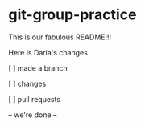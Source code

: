 # git-group-practice

This is our fabulous README!!!

Here is Daria's changes

[ ] made a branch

[ ] changes

[ ] pull requests

– we're done –

